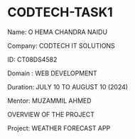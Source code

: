 # CODTECH-TASK1
Name: O HEMA CHANDRA NAIDU

Company: CODTECH IT SOLUTIONS

ID: CT08DS4582

Domain : WEB DEVELOPMENT

Duration: JULY 10 TO AUGUST 10 (2024)

Mentor: MUZAMMIL AHMED

OVERVIEW OF THE PROJECT

Project: WEATHER FORECAST APP
